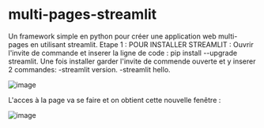 # multi-pages-streamlit
Un framework simple en python pour créer une application web multi-pages en utilisant streamlit.
Etape 1 :
POUR INSTALLER STREAMLIT :
Ouvrir l'invite de commande et inserer la ligne de code : pip install --upgrade streamlit.
Une fois installer garder l'invite de commende ouverte et y inserer 2 commandes:
-streamlit version.
-streamlit hello.

![image](https://user-images.githubusercontent.com/73162985/113693915-6b729480-96cf-11eb-932a-ed8217b29ed3.png)

L'acces à la page va se faire et on obtient cette nouvelle fenêtre :

![image](https://user-images.githubusercontent.com/73162985/113694074-965ce880-96cf-11eb-93cd-90679ecf1317.png)

